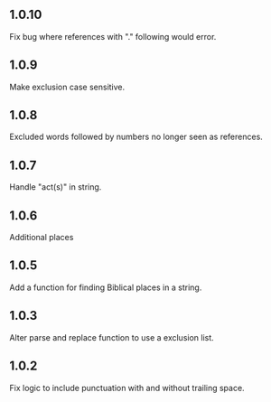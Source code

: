## 1.0.10
Fix bug where references with "." following would error.

## 1.0.9
Make exclusion case sensitive.

## 1.0.8
Excluded words followed by numbers no longer seen as references.

## 1.0.7
Handle "act(s)" in string.

## 1.0.6
Additional places

## 1.0.5
Add a function for finding Biblical places in a string.

## 1.0.3
Alter parse and replace function to use a exclusion list.

## 1.0.2
Fix logic to include punctuation with and without trailing space. 
